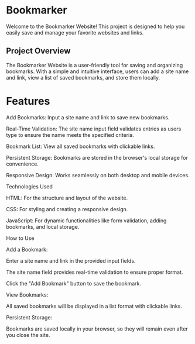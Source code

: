 # Bookmarker
Welcome to the Bookmarker Website! This project is designed to help you easily save and manage your favorite websites and links.

## Project Overview

The Bookmarker Website is a user-friendly tool for saving and organizing bookmarks. With a simple and intuitive interface, users can add a site name and link, view a list of saved bookmarks, and store them locally.

# Features

Add Bookmarks: Input a site name and link to save new bookmarks.

Real-Time Validation: The site name input field validates entries as users type to ensure the name meets the specified criteria.

Bookmark List: View all saved bookmarks with clickable links.

Persistent Storage: Bookmarks are stored in the browser's local storage for convenience.

Responsive Design: Works seamlessly on both desktop and mobile devices.

Technologies Used

HTML: For the structure and layout of the website.

CSS: For styling and creating a responsive design.

JavaScript: For dynamic functionalities like form validation, adding bookmarks, and local storage.

How to Use

Add a Bookmark:

Enter a site name and link in the provided input fields.

The site name field provides real-time validation to ensure proper format.

Click the "Add Bookmark" button to save the bookmark.

View Bookmarks:

All saved bookmarks will be displayed in a list format with clickable links.

Persistent Storage:

Bookmarks are saved locally in your browser, so they will remain even after you close the site.
